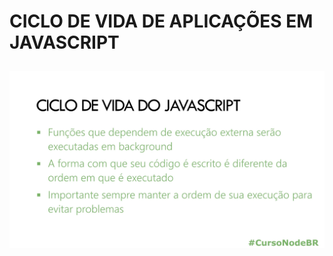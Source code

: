 # CICLO DE VIDA DE APLICAÇÕES EM JAVASCRIPT


<p align="center">
 <img style="margin-top:10px;" src="./ciclo-de-vida-aplicacao-js.png" width="800px">
 </p>